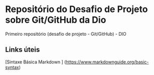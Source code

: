 #  Repositório do  Desafio de Projeto  sobre Git/GitHub  da Dio
Primeiro repositório (desafio de projeto - Git/GitHub) - DIO


##  Links úteis

[Sintaxe Básica  Markdown ] (https://www.markdownguide.org/basic-syntax)
